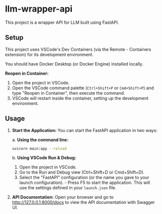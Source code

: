 # llm-wrapper-api

This project is a wrapper API for LLM built using FastAPI.

## Setup

This project uses VSCode's Dev Containers (via the Remote - Containers extension) for its development environment.

You should have Docker Desktop (or Docker Engine) installed locally.

**Reopen in Container:**

1. Open the project in VSCode.
1. Open the VSCode command palette (`Ctrl+Shift+P` or `Cmd+Shift+P`) and type "Reopen in Container", then execute the command.
1. VSCode will restart inside the container, setting up the development environment.

## Usage

1. **Start the Application:** You can start the FastAPI application in two ways:

   a. **Using the command line:**

   ```bash
   uvicorn main:app --reload
   ```

   b. **Using VSCode Run & Debug:**

   1. Open the project in VSCode.
   1. Go to the Run and Debug view (Ctrl+Shift+D or Cmd+Shift+D).
   1. Select the "FastAPI" configuration (or the name you gave to your launch configuration). - Press F5 to start the application. This will use the settings defined in your `launch.json` file.

1. **API Documentation:** Open your browser and go to http://127.0.0.1:8000/docs to view the API documentation with Swagger UI.
